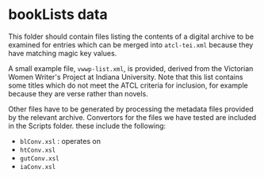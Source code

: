 # bookLists data

This folder should contain files listing the contents of a digital archive to be examined for entries which can be merged into `atcl-tei.xml` because they have matching magic key values.

A small example file, `vwwp-list.xml`, is provided, derived from the Victorian Women Writer's Project at Indiana University. Note that this list contains some titles which do not meet the ATCL criteria for inclusion, for example because they are verse rather than novels. 


Other files have to be generated by processing the metadata files provided by the relevant archive. Convertors for the files we have tested are included in the Scripts folder. these include the following:

 - `blConv.xsl` : operates on 
 - `htConv.xsl`
 - `gutConv.xsl`
 - `iaConv.xsl`
